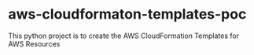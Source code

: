 # aws-cloudformaton-templates-poc
This python project is to create the AWS CloudFormation Templates for AWS Resources
